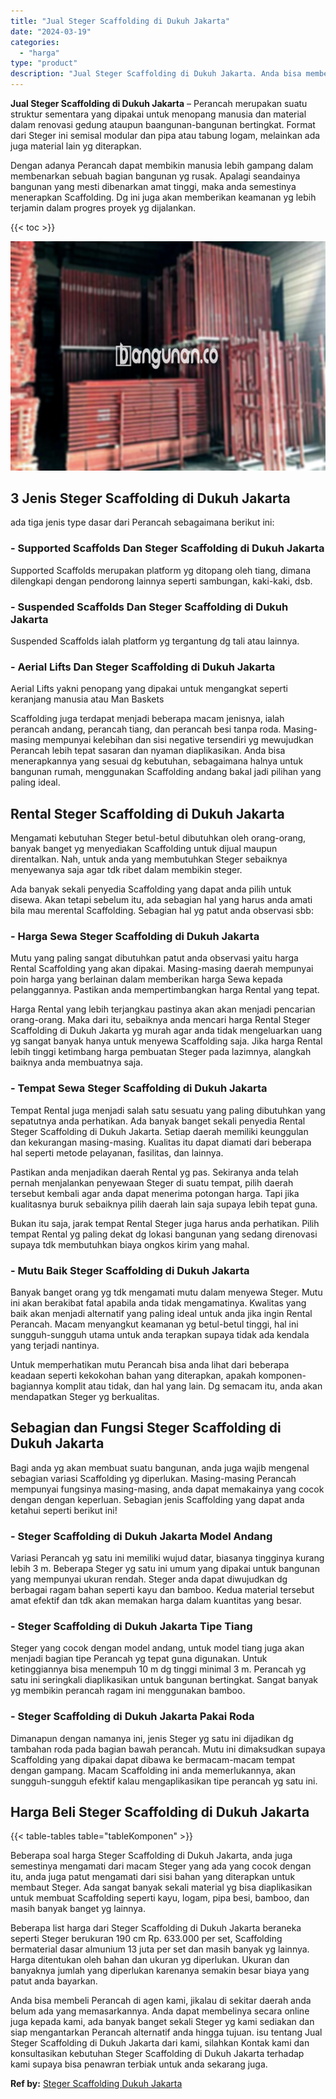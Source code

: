 ```yaml
---
title: "Jual Steger Scaffolding di Dukuh Jakarta"
date: "2024-03-19"
categories: 
  - "harga"
type: "product"
description: "Jual Steger Scaffolding di Dukuh Jakarta. Anda bisa membeli Perancah di agen kami, jikalau di sekitar daerah anda belum ada yang memasarkannya. Anda dapat me..."
---
```


**Jual Steger Scaffolding di Dukuh Jakarta** – Perancah merupakan suatu struktur sementara yang dipakai untuk menopang manusia dan material dalam renovasi gedung ataupun baangunan-bangunan bertingkat. Format dari Steger ini semisal modular dan pipa atau tabung logam, melainkan ada juga material lain yg diterapkan.

Dengan adanya Perancah dapat membikin manusia lebih gampang dalam membenarkan sebuah bagian bangunan yg rusak. Apalagi seandainya bangunan yang mesti dibenarkan amat tinggi, maka anda semestinya menerapkan Scaffolding. Dg ini juga akan memberikan keamanan yg lebih terjamin dalam progres proyek yg dijalankan.

{{< toc >}}

![Jual Steger Scaffolding di Dukuh Jakarta](/images/sewa-scaffolding-steger-09.png)

## 3 Jenis Steger Scaffolding di Dukuh Jakarta

ada tiga jenis type dasar dari Perancah sebagaimana berikut ini:

### \- Supported Scaffolds Dan Steger Scaffolding di Dukuh Jakarta

Supported Scaffolds merupakan platform yg ditopang oleh tiang, dimana dilengkapi dengan pendorong lainnya seperti sambungan, kaki-kaki, dsb.

### \- Suspended Scaffolds Dan Steger Scaffolding di Dukuh Jakarta

Suspended Scaffolds ialah platform yg tergantung dg tali atau lainnya.

### \- Aerial Lifts Dan Steger Scaffolding di Dukuh Jakarta

Aerial Lifts yakni penopang yang dipakai untuk mengangkat seperti keranjang manusia atau Man Baskets

Scaffolding juga terdapat menjadi beberapa macam jenisnya, ialah perancah andang, perancah tiang, dan perancah besi tanpa roda. Masing-masing mempunyai kelebihan dan sisi negative tersendiri yg mewujudkan Perancah lebih tepat sasaran dan nyaman diaplikasikan. Anda bisa menerapkannya yang sesuai dg kebutuhan, sebagaimana halnya untuk bangunan rumah, menggunakan Scaffolding andang bakal jadi pilihan yang paling ideal.

## Rental Steger Scaffolding di Dukuh Jakarta

Mengamati kebutuhan Steger betul-betul dibutuhkan oleh orang-orang, banyak banget yg menyediakan Scaffolding untuk dijual maupun direntalkan. Nah, untuk anda yang membutuhkan Steger sebaiknya menyewanya saja agar tdk ribet dalam membikin steger.

Ada banyak sekali penyedia Scaffolding yang dapat anda pilih untuk disewa. Akan tetapi sebelum itu, ada sebagian hal yang harus anda amati bila mau merental Scaffolding. Sebagian hal yg patut anda observasi sbb:

### \- Harga Sewa Steger Scaffolding di Dukuh Jakarta

Mutu yang paling sangat dibutuhkan patut anda observasi yaitu harga Rental Scaffolding yang akan dipakai. Masing-masing daerah mempunyai poin harga yang berlainan dalam memberikan harga Sewa kepada pelanggannya. Pastikan anda mempertimbangkan harga Rental yang tepat.

Harga Rental yang lebih terjangkau pastinya akan akan menjadi pencarian orang-orang. Maka dari itu, sebaiknya anda mencari harga Rental Steger Scaffolding di Dukuh Jakarta yg murah agar anda tidak mengeluarkan uang yg sangat banyak hanya untuk menyewa Scaffolding saja. Jika harga Rental lebih tinggi ketimbang harga pembuatan Steger pada lazimnya, alangkah baiknya anda membuatnya saja.

### \- Tempat Sewa Steger Scaffolding di Dukuh Jakarta

Tempat Rental juga menjadi salah satu sesuatu yang paling dibutuhkan yang sepatutnya anda perhatikan. Ada banyak banget sekali penyedia Rental Steger Scaffolding di Dukuh Jakarta. Setiap daerah memiliki keunggulan dan kekurangan masing-masing. Kualitas itu dapat diamati dari beberapa hal seperti metode pelayanan, fasilitas, dan lainnya.

Pastikan anda menjadikan daerah Rental yg pas. Sekiranya anda telah pernah menjalankan penyewaan Steger di suatu tempat, pilih daerah tersebut kembali agar anda dapat menerima potongan harga. Tapi jika kualitasnya buruk sebaiknya pilih daerah lain saja supaya lebih tepat guna.

Bukan itu saja, jarak tempat Rental Steger juga harus anda perhatikan. Pilih tempat Rental yg paling dekat dg lokasi bangunan yang sedang direnovasi supaya tdk membutuhkan biaya ongkos kirim yang mahal.

### \- Mutu Baik Steger Scaffolding di Dukuh Jakarta

Banyak banget orang yg tdk mengamati mutu dalam menyewa Steger. Mutu ini akan berakibat fatal apabila anda tidak mengamatinya. Kwalitas yang baik akan menjadi alternatif yang paling ideal untuk anda jika ingin Rental Perancah. Macam menyangkut keamanan yg betul-betul tinggi, hal ini sungguh-sungguh utama untuk anda terapkan supaya tidak ada kendala yang terjadi nantinya.

Untuk memperhatikan mutu Perancah bisa anda lihat dari beberapa keadaan seperti kekokohan bahan yang diterapkan, apakah komponen-bagiannya komplit atau tidak, dan hal yang lain. Dg semacam itu, anda akan mendapatkan Steger yg berkualitas.

## Sebagian dan Fungsi Steger Scaffolding di Dukuh Jakarta

Bagi anda yg akan membuat suatu bangunan, anda juga wajib mengenal sebagian variasi Scaffolding yg diperlukan. Masing-masing Perancah mempunyai fungsinya masing-masing, anda dapat memakainya yang cocok dengan dengan keperluan. Sebagian jenis Scaffolding yang dapat anda ketahui seperti berikut ini!

### \- Steger Scaffolding di Dukuh Jakarta Model Andang

Variasi Perancah yg satu ini memiliki wujud datar, biasanya tingginya kurang lebih 3 m. Beberapa Steger yg satu ini umum yang dipakai untuk bangunan yang mempunyai ukuran rendah. Steger anda dapat diwujudkan dg berbagai ragam bahan seperti kayu dan bamboo. Kedua material tersebut amat efektif dan tdk akan memakan harga dalam kuantitas yang besar.

### \- Steger Scaffolding di Dukuh Jakarta Tipe Tiang

Steger yang cocok dengan model andang, untuk model tiang juga akan menjadi bagian tipe Perancah yg tepat guna digunakan. Untuk ketinggiannya bisa menempuh 10 m dg tinggi minimal 3 m. Perancah yg satu ini seringkali diaplikasikan untuk bangunan bertingkat. Sangat banyak yg membikin perancah ragam ini menggunakan bamboo.

### \- Steger Scaffolding di Dukuh Jakarta Pakai Roda

Dimanapun dengan namanya ini, jenis Steger yg satu ini dijadikan dg tambahan roda pada bagian bawah perancah. Mutu ini dimaksudkan supaya Scaffolding yang dipakai dapat dibawa ke bermacam-macam tempat dengan gampang. Macam Scaffolding ini anda memerlukannya, akan sungguh-sungguh efektif kalau mengaplikasikan tipe perancah yg satu ini.

## Harga Beli Steger Scaffolding di Dukuh Jakarta

{{< table-tables table="tableKomponen" >}}

Beberapa soal harga Steger Scaffolding di Dukuh Jakarta, anda juga semestinya mengamati dari macam Steger yang ada yang cocok dengan itu, anda juga patut mengamati dari sisi bahan yang diterapkan untuk membaut Steger. Ada sangat banyak sekali material yg bisa diaplikasikan untuk membuat Scaffolding seperti kayu, logam, pipa besi, bamboo, dan masih banyak banget yg lainnya.

Beberapa list harga dari Steger Scaffolding di Dukuh Jakarta beraneka seperti Steger berukuran 190 cm Rp. 633.000 per set, Scaffolding bermaterial dasar almunium 13 juta per set dan masih banyak yg lainnya. Harga ditentukan oleh bahan dan ukuran yg diperlukan. Ukuran dan banyaknya jumlah yang diperlukan karenanya semakin besar biaya yang patut anda bayarkan.

Anda bisa membeli Perancah di agen kami, jikalau di sekitar daerah anda belum ada yang memasarkannya. Anda dapat membelinya secara online juga kepada kami, ada banyak banget sekali Steger yg kami sediakan dan siap mengantarkan Perancah alternatif anda hingga tujuan. isu tentang Jual Steger Scaffolding di Dukuh Jakarta dari kami, silahkan Kontak kami dan konsultasikan kebutuhan Steger Scaffolding di Dukuh Jakarta terhadap kami supaya bisa penawran terbiak untuk anda sekarang juga.

**Ref by:** [Steger Scaffolding Dukuh Jakarta](https://id.wikipedia.org/wiki/Steger)
